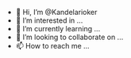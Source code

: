 - 👋 Hi, I’m @Kandelarioker
- 👀 I’m interested in ...
- 🌱 I’m currently learning ...
- 💞️ I’m looking to collaborate on ...
- 📫 How to reach me ...

<!---
Kandelarioker/Kandelarioker is a ✨ special ✨ repository because its `README.md` (this file) appears on your GitHub profile.
You can click the Preview link to take a look at your changes.
--->
